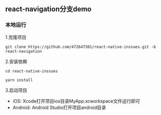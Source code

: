 ##  react-navigation分支demo

### 本地运行

1.克隆项目 
```
git clone https://github.com/472647301/react-native-inssues.git -b react-navigation
```
2.安装依赖 
```
cd react-native-inssues

yarn install
```
3.启动项目
- iOS: Xcode打开项目ios目录MyApp.xcworkspace文件运行即可
- Android: Android Studio打开项目android目录